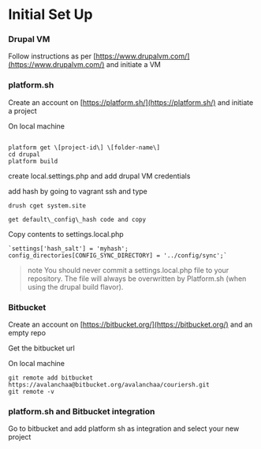 # Initial Set Up

### Drupal VM

Follow instructions as per [https://www.drupalvm.com/](https://www.drupalvm.com/) and initiate a VM

### platform.sh

Create an account on [https://platform.sh/](https://platform.sh/) and initiate a project

On local machine

```

platform get \[project-id\] \[folder-name\]
cd drupal
platform build

```

create local.settings.php and add drupal VM credentials

add hash by going to vagrant ssh and type

```
drush cget system.site

get default\_config\_hash code and copy
```

Copy contents to settings.local.php

    `settings['hash_salt'] = 'myhash';        
    config_directories[CONFIG_SYNC_DIRECTORY] = '../config/sync';` 

> note You should never commit a settings.local.php file to your repository. The file will always be overwritten by Platform.sh \(when using the drupal build flavor\).

### Bitbucket

Create an account on [https://bitbucket.org/](https://bitbucket.org/) and an empty repo

Get the bitbucket url

On local machine

```
git remote add bitbucket https://avalanchaa@bitbucket.org/avalanchaa/couriersh.git
git remote -v
```



### platform.sh and Bitbucket integration

Go to bitbucket and add platform sh as integration and select your new project





